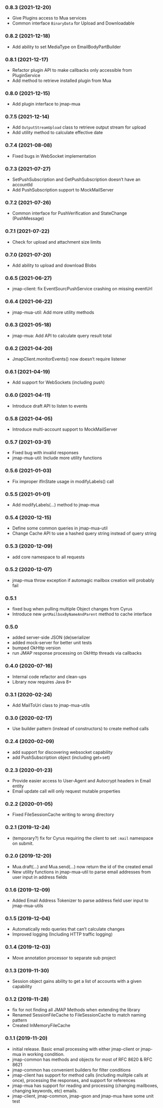 ### 0.8.3 (2021-12-20)

* Give Plugins access to Mua services
* Common interface `BinaryData` for Upload and Downloadable 

### 0.8.2 (2021-12-18)

* Add ability to set MediaType on EmailBodyPartBuilder

### 0.8.1 (2021-12-17)

* Refactor plugin API to make callbacks only accessible from PluginService
* Add method to retrieve installed plugin from Mua

### 0.8.0 (2021-12-15)

* Add plugin interface to jmap-mua

### 0.7.5 (2021-12-14)

* Add `OutputStreamUpload` class to retrieve output stream for upload
* Add utility method to calculate effective date

### 0.7.4 (2021-08-08)

* Fixed bugs in WebSocket implementation

### 0.7.3 (2021-07-27)

* SetPushSubscription and GetPushSubscription doesn’t have an accountId
* Add PushSubscription support to MockMailServer

### 0.7.2 (2021-07-26)

* Common interface for PushVerification and StateChange (PushMessage)

### 0.7.1 (2021-07-22)

* Check for upload and attachment size limits

### 0.7.0 (2021-07-20)

* Add ability to upload and download Blobs

### 0.6.5 (2021-06-27)

* jmap-client: fix EventSourcPushService crashing on missing eventUrl 

### 0.6.4 (2021-06-22)

* jmap-mua-util: Add more utility methods

### 0.6.3 (2021-05-18)

* jmap-mua: Add API to calculate query result total

### 0.6.2 (2021-04-20)

* JmapClient.monitorEvents() now doesn’t require listener

### 0.6.1 (2021-04-19)

* Add support for WebSockets (including push)

### 0.6.0 (2021-04-11)

* Introduce draft API to listen to events


### 0.5.8 (2021-04-05)

* Introduce multi-account support to MockMailServer


### 0.5.7 (2021-03-31)

* Fixed bug with invalid responses
* jmap-mua-util: Include more utility functions

### 0.5.6 (2021-01-03)

* Fix improper ifInState usage in modifyLabels() call

### 0.5.5 (2021-01-01)

* Add modifyLabels(…) method to jmap-mua

### 0.5.4 (2020-12-15)

* Define some common queries in jmap-mua-util
* Change Cache API to use a hashed query string instead of query string

### 0.5.3 (2020-12-09)

* add core namespace to all requests

### 0.5.2 (2020-12-07)

* jmap-mua throw exception if automagic mailbox creation will probably fail

### 0.5.1

* fixed bug when pulling multiple Object changes from Cyrus
* Introduce new `getMailboxByNameAndParent` method to cache interface

### 0.5.0

* added server-side JSON (de)serializer
* added mock-server for better unit tests
* bumped OkHttp version
* run JMAP response processing on OkHttp threads via callbacks 

### 0.4.0 (2020-07-16)

* Internal code refactor and clean-ups
* Library now requires Java 8+

### 0.3.1 (2020-02-24)

* Add MailToUri class to jmap-mua-utils

### 0.3.0 (2020-02-17)

* Use builder pattern (instead of constructors) to create method calls

### 0.2.4 (2020-02-09)

* add support for discovering websocket capability
* add PushSubscription object (including get+set)

### 0.2.3 (2020-01-23)

* Provide easier access to User-Agent and Autocrypt headers in Email entity
* Email update call will only request mutable properties

### 0.2.2 (2020-01-05)

* Fixed FileSessionCache writing to wrong directory  

### 0.2.1 (2019-12-24)

* (temporary?) fix for Cyrus requiring the client to set `:mail` namespace on submit.

### 0.2.0 (2019-12-20)

* Mua.draft(…) and Mua.send(…) now return the id of the created email
* New utility functions in jmap-mua-util to parse email addresses from user input in address fields

### 0.1.6 (2019-12-09)

* Added Email Address Tokenizer to parse address field user input to jmap-mua-utils

### 0.1.5 (2019-12-04)

* Automatically redo queries that can’t calculate changes
* Improved logging (Including HTTP traffic logging)

### 0.1.4 (2019-12-03)

* Move annotation processor to separate sub project

### 0.1.3 (2019-11-30)

* Session object gains ability to get a list of accounts with a given capability

### 0.1.2 (2019-11-28)

* fix for not finding all JMAP Methods when extending the library
* Renamed SessionFileCache to FileSessionCache to match naming pattern
* Created InMemoryFileCache

### 0.1.1 (2019-11-20)

* initial release. Basic email processing with either jmap-client or jmap-mua
  in working condition.
* jmap-common has methods and objects for most of RFC 8620 & RFC 8621
* jmap-common has convenient builders for filter conditions
* jmap-client has support for method calls (including mulitple calls at once),
  processing the responses, and support for references
* jmap-mua has support for reading and processing (changing mailboxes, changing
  keywords, etc) emails.
* jmap-client, jmap-common, jmap-gson and jmap-mua have some unit test
